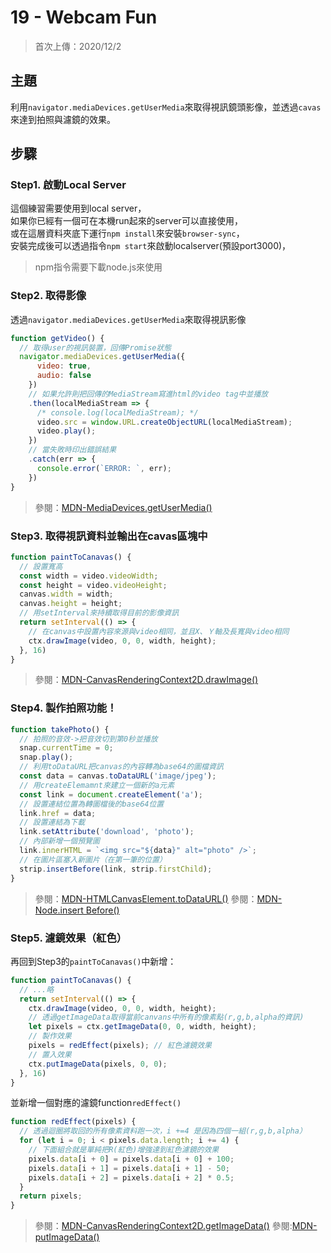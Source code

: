# 19 - Webcam Fun
>首次上傳：2020/12/2

## **主題**
利用`navigator.mediaDevices.getUserMedia`來取得視訊鏡頭影像，並透過`cavas`來達到拍照與濾鏡的效果。
## **步驟**
### Step1. 啟動Local Server
這個練習需要使用到local server，  
如果你已經有一個可在本機run起來的server可以直接使用，  
或在這層資料夾底下運行`npm install`來安裝`browser-sync`，  
安裝完成後可以透過指令`npm start`來啟動localserver(預設port3000)，  
>npm指令需要下載node.js來使用

### Step2. 取得影像
透過`navigator.mediaDevices.getUserMedia`來取得視訊影像
```javascript
function getVideo() {
  // 取得user的視訊裝置，回傳Promise狀態
  navigator.mediaDevices.getUserMedia({
      video: true,
      audio: false
    })
    // 如果允許則把回傳的MediaStream寫進html的video tag中並播放
    .then(localMediaStream => {
      /* console.log(localMediaStream); */
      video.src = window.URL.createObjectURL(localMediaStream);
      video.play();
    })
    // 當失敗時印出錯誤結果
    .catch(err => {
      console.error(`ERROR: `, err);
    })
}
```
>參閱：[MDN-MediaDevices.getUserMedia()](https://developer.mozilla.org/en-US/docs/Web/API/MediaDevices/getUserMedia)

### Step3. 取得視訊資料並輸出在cavas區塊中
```javascript
function paintToCanavas() {
  // 設置寬高
  const width = video.videoWidth;
  const height = video.videoHeight;
  canvas.width = width;
  canvas.height = height;
  // 用setInterval來持續取得目前的影像資訊
  return setInterval(() => {
    // 在canvas中設置內容來源與video相同，並且X、Ｙ軸及長寬與video相同
    ctx.drawImage(video, 0, 0, width, height);
  }, 16)
}
```
>參閱：[MDN-CanvasRenderingContext2D.drawImage()](https://developer.mozilla.org/en-US/docs/Web/API/CanvasRenderingContext2D/drawImage)

### Step4. 製作拍照功能！
```javascript
function takePhoto() {
  // 拍照的音效->把音效切到第0秒並播放
  snap.currentTime = 0;
  snap.play();
  // 利用toDataURL把canvas的內容轉為base64的圖檔資訊
  const data = canvas.toDataURL('image/jpeg');
  // 用createElemamnt來建立一個新的a元素
  const link = document.createElement('a');
  // 設置連結位置為轉圖檔後的base64位置
  link.href = data;
  // 設置連結為下載
  link.setAttribute('download', 'photo');
  // 內部新增一個預覽圖
  link.innerHTML = `<img src="${data}" alt="photo" />`;
  // 在圖片區塞入新圖片（在第一筆的位置）
  strip.insertBefore(link, strip.firstChild);
}
```
>參閱：[MDN-HTMLCanvasElement.toDataURL()](https://developer.mozilla.org/en-US/docs/Web/API/HTMLCanvasElement/toDataURL)
>參閱：[MDN-Node.insert Before()](https://developer.mozilla.org/en-US/docs/Web/API/Node/insertBefore)

### Step5. 濾鏡效果（紅色）
再回到Step3的`paintToCanavas()`中新增：
```javascript
function paintToCanavas() {
  // ...略
  return setInterval(() => {
    ctx.drawImage(video, 0, 0, width, height);
    // 透過getImageData取得當前canvans中所有的像素點(r,g,b,alpha的資訊)
    let pixels = ctx.getImageData(0, 0, width, height);
    // 製作效果
    pixels = redEffect(pixels); // 紅色濾鏡效果
    // 置入效果
    ctx.putImageData(pixels, 0, 0);
  }, 16)
}
```
並新增一個對應的濾鏡function`redEffect()`
```javascript
function redEffect(pixels) {
  // 透過迴圈將取回的所有像素資料跑一次，i +=4 是因為四個一組(r,g,b,alpha）
  for (let i = 0; i < pixels.data.length; i += 4) {
    // 下面組合就是單純把R(紅色)增強達到紅色濾鏡的效果
    pixels.data[i + 0] = pixels.data[i + 0] + 100;
    pixels.data[i + 1] = pixels.data[i + 1] - 50;
    pixels.data[i + 2] = pixels.data[i + 2] * 0.5;
  }
  return pixels;
}
```
>參閱：[MDN-CanvasRenderingContext2D.getImageData()](https://developer.mozilla.org/en-US/docs/Web/API/CanvasRenderingContext2D/getImageData)
>參閱:[MDN-putImageData()](https://developer.mozilla.org/en-US/docs/Web/API/CanvasRenderingContext2D/putImageData)
